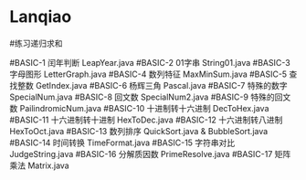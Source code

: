 # Lanqiao

#练习递归求和

#BASIC-1 闰年判断 LeapYear.java
#BASIC-2 01字串 String01.java
#BASIC-3 字母图形 LetterGraph.java
#BASIC-4 数列特征 MaxMinSum.java
#BASIC-5 查找整数 GetIndex.java
#BASIC-6 杨辉三角 Pascal.java
#BASIC-7 特殊的数字 SpecialNum.java
#BASIC-8 回文数 SpecialNum2.java
#BASIC-9 特殊的回文数 PailindromicNum.java
#BASIC-10 十进制转十六进制 DecToHex.java
#BASIC-11 十六进制转十进制 HexToDec.java
#BASIC-12 十六进制转八进制 HexToOct.java
#BASIC-13 数列排序 QuickSort.java & BubbleSort.java
#BASIC-14 时间转换 TimeFormat.java
#BASIC-15 字符串对比 JudgeString.java
#BASIC-16 分解质因数 PrimeResolve.java
#BASIC-17 矩阵乘法 Matrix.java
